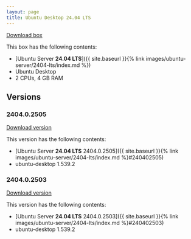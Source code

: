 ```yaml
---
layout: page
title: Ubuntu Desktop 24.04 LTS
---
```


[Download box][Box]

This box has the following contents:

- [Ubuntu Server **24.04 LTS**]({{ site.baseurl }}{% link images/ubuntu-server/2404-lts/index.md %})
- Ubuntu Desktop
- 2 CPUs, 4 GB RAM

[Box]: https://portal.cloud.hashicorp.com/vagrant/discover/gusztavvargadr/ubuntu-desktop-2404-lts

## Versions

### 2404.0.2505

[Download version][Version240402505]

This version has the following contents:

- [Ubuntu Server **24.04 LTS** 2404.0.2505]({{ site.baseurl }}{% link images/ubuntu-server/2404-lts/index.md %}#240402505)
- ubuntu-desktop 1.539.2

[Version240402505]: https://portal.cloud.hashicorp.com/vagrant/discover/gusztavvargadr/ubuntu-desktop-2404-lts/versions/2404.0.2505

### 2404.0.2503

[Download version][Version240402503]

This version has the following contents:

- [Ubuntu Server **24.04 LTS** 2404.0.2503]({{ site.baseurl }}{% link images/ubuntu-server/2404-lts/index.md %}#240402503)
- ubuntu-desktop 1.539.2

[Version240402503]: https://portal.cloud.hashicorp.com/vagrant/discover/gusztavvargadr/ubuntu-desktop-2404-lts/versions/2404.0.2503
